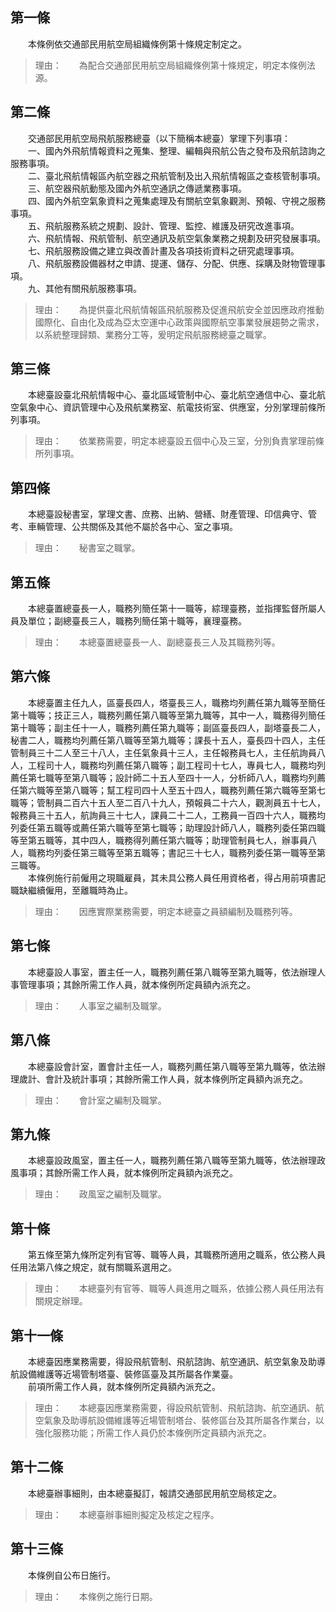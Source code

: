 第一條 
-------
　　本條例依交通部民用航空局組織條例第十條規定制定之。  
> 理由：　　為配合交通部民用航空局組織條例第十條規定，明定本條例法源。



第二條 
-------
　　交通部民用航空局飛航服務總臺（以下簡稱本總臺）掌理下列事項：  
　　一、國內外飛航情報資料之蒐集、整理、編輯與飛航公告之發布及飛航諮詢之服務事項。  
　　二、臺北飛航情報區內航空器之飛航管制及出入飛航情報區之查核管制事項。  
　　三、航空器飛航動態及國內外航空通訊之傳遞業務事項。  
　　四、國內外航空氣象資料之蒐集處理及有關航空氣象觀測、預報、守視之服務事項。  
　　五、飛航服務系統之規劃、設計、管理、監控、維護及研究改進事項。  
　　六、飛航情報、飛航管制、航空通訊及航空氣象業務之規劃及研究發展事項。  
　　七、飛航服務設備之建立與改善計畫及各項技術資料之研究處理事項。  
　　八、飛航服務設備器材之申請、提運、儲存、分配、供應、採購及財物管理事項。  
　　九、其他有關飛航服務事項。  
> 理由：　　為提供臺北飛航情報區飛航服務及促進飛航安全並因應政府推動國際化、自由化及成為亞太空運中心政策與國際航空事業發展趨勢之需求，以系統整理歸類、業務分工等，爰明定飛航服務總臺之職掌。



第三條 
-------
　　本總臺設臺北飛航情報中心、臺北區域管制中心、臺北航空通信中心、臺北航空氣象中心、資訊管理中心及飛航業務室、航電技術室、供應室，分別掌理前條所列事項。  
> 理由：　　依業務需要，明定本總臺設五個中心及三室，分別負責掌理前條所列事項。



第四條 
-------
　　本總臺設秘書室，掌理文書、庶務、出納、營繕、財產管理、印信典守、管考、車輛管理、公共關係及其他不屬於各中心、室之事項。  
> 理由：　　秘書室之職掌。



第五條 
-------
　　本總臺置總臺長一人，職務列簡任第十一職等，綜理臺務，並指揮監督所屬人員及單位；副總臺長三人，職務列簡任第十職等，襄理臺務。  
> 理由：　　本總臺置總臺長一人、副總臺長三人及其職務列等。



第六條 
-------
　　本總臺置主任九人，區臺長四人，塔臺長三人，職務均列薦任第九職等至簡任第十職等；技正三人，職務列薦任第八職等至第九職等，其中一人，職務得列簡任第十職等；副主任十一人，職務列薦任第九職等；副區臺長四人，副塔臺長二人，秘書二人，職務均列薦任第八職等至第九職等；課長十五人，臺長四十四人，主任管制員三十二人至三十八人，主任氣象員十三人，主任報務員七人，主任航詢員八人，工程司十人，職務均列薦任第八職等；副工程司十七人，專員七人，職務均列薦任第七職等至第八職等；設計師二十五人至四十一人，分析師八人，職務均列薦任第六職等至第八職等；幫工程司四十人至五十四人，職務列薦任第六職等至第七職等；管制員二百六十五人至二百八十九人，預報員二十六人，觀測員五十七人，報務員三十五人，航詢員三十七人，課員二十二人，工務員一百四十六人，職務均列委任第五職等或薦任第六職等至第七職等；助理設計師八人，職務列委任第四職等至第五職等，其中四人，職務得列薦任第六職等；助理管制員七人，辦事員八人，職務均列委任第三職等至第五職等；書記三十七人，職務列委任第一職等至第三職等。  
　　本條例施行前僱用之現職雇員，其未具公務人員任用資格者，得占用前項書記職缺繼續僱用，至離職時為止。  
> 理由：　　因應實際業務需要，明定本總臺之員額編制及職務列等。



第七條 
-------
　　本總臺設人事室，置主任一人，職務列薦任第八職等至第九職等，依法辦理人事管理事項；其餘所需工作人員，就本條例所定員額內派充之。  
> 理由：　　人事室之編制及職掌。



第八條 
-------
　　本總臺設會計室，置會計主任一人，職務列薦任第八職等至第九職等，依法辦理歲計、會計及統計事項；其餘所需工作人員，就本條例所定員額內派充之。  
> 理由：　　會計室之編制及職掌。



第九條 
-------
　　本總臺設政風室，置主任一人，職務列薦任第八職等至第九職等，依法辦理政風事項；其餘所需工作人員，就本條例所定員額內派充之。  
> 理由：　　政風室之編制及職掌。



第十條 
-------
　　第五條至第九條所定列有官等、職等人員，其職務所適用之職系，依公務人員任用法第八條之規定，就有關職系選用之。  
> 理由：　　本總臺列有官等、職等人員進用之職系，依據公務人員任用法有關規定辦理。



第十一條 
---------
　　本總臺因應業務需要，得設飛航管制、飛航諮詢、航空通訊、航空氣象及助導航設備維護等近場管制塔臺、裝修區臺及其所屬各作業臺。  
　　前項所需工作人員，就本條例所定員額內派充之。  
> 理由：　　本總臺因應業務需要，得設飛航管制、飛航諮詢、航空通訊、航空氣象及助導航設備維護等近場管制塔台、裝修區台及其所屬各作業台，以強化服務功能；所需工作人員仍於本條例所定員額內派充之。



第十二條 
---------
　　本總臺辦事細則，由本總臺擬訂，報請交通部民用航空局核定之。  
> 理由：　　本總臺辦事細則擬定及核定之程序。



第十三條 
---------
　　本條例自公布日施行。  
> 理由：　　本條例之施行日期。